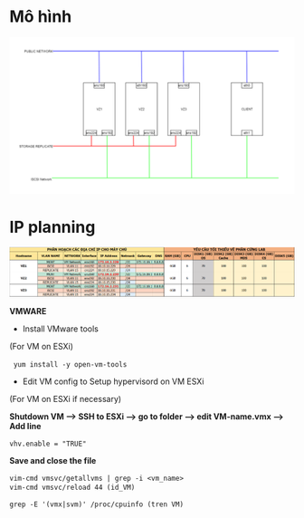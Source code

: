 # Mô hình

![](img/topo.png)

# IP planning

![](img/vz_1.png)

**VMWARE**

- Install VMware tools 

(For VM on ESXi)

` yum install -y open-vm-tools`

- Edit VM config to Setup hypervisord on VM ESXi  

(For VM on ESXi if necessary)

 **Shutdown VM --> SSH to ESXi --> go to folder --> edit VM-name.vmx --> Add line**
```
vhv.enable = "TRUE"
```

**Save and close the file**
```
vim-cmd vmsvc/getallvms | grep -i <vm_name> 
vim-cmd vmsvc/reload 44 (id_VM)
```
```
grep -E '(vmx|svm)' /proc/cpuinfo (tren VM)
```














